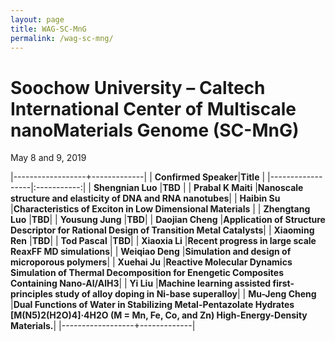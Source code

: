```yaml
---
layout: page
title: WAG-SC-MnG
permalink: /wag-sc-mng/
---
```


# Soochow University – Caltech International Center of Multiscale nanoMaterials Genome (SC-MnG)
May 8 and 9, 2019

<style>
.tablelines table, .tablelines td, .tablelines th {
        border: 1px solid black;
        }
</style>


|------------------+-------------|
| **Confirmed Speaker**|**Title**        | 
|------------------|:-----------:|
| **Shengnian Luo**    |**TBD**          |
| **Prabal K Maiti**   |**Nanoscale structure and elasticity of DNA and RNA nanotubes**|
| **Haibin Su**        |**Characteristics of Exciton in Low Dimensional Materials** |
| **Zhengtang Luo**    |**TBD**|
| **Yousung Jung**     |**TBD**|
| **Daojian Cheng**    |**Application of Structure Descriptor for Rational Design of Transition Metal Catalysts**|
| **Xiaoming Ren**     |**TBD**|
| **Tod Pascal**       |**TBD**|
| **Xiaoxia Li**       |**Recent progress in large scale ReaxFF MD simulations**|
| **Weiqiao Deng**     |**Simulation and design of microporous polymers**|
| **Xuehai Ju**        |**Reactive Molecular Dynamics Simulation of Thermal Decomposition for Enengetic Composites Containing Nano-Al/AlH3**|
| **Yi Liu**           |**Machine learning assisted first-principles study of alloy doping in Ni-base superalloy**|
| **Mu-Jeng Cheng**    |**Dual Functions of Water in Stabilizing Metal-Pentazolate Hydrates [M(N5)2(H2O)4]·4H2O (M = Mn, Fe, Co, and Zn) High-Energy-Density Materials.**|
|------------------+-------------|
